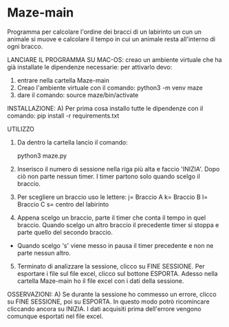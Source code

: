 # Maze-main
Programma per calcolare l'ordine dei bracci di un labirinto un cun un animale si muove e calcolare il tempo in cui un animale resta all'interno di ogni bracco.

LANCIARE IL PROGRAMMA SU MAC-OS:
creao un ambiente virtuale che ha già installate le dipendenze necessarie:
per attivarlo devo:
1) entrare nella cartella Maze-main
2) Creao l'ambiente virtuale con il comando: python3 -m venv maze 
3) dare il comando: source maze/bin/activate 

INSTALLAZIONE:
A) Per prima cosa installo tutte le dipendenze con il comando:
    pip install -r requirements.txt

UTILIZZO
1) Da dentro la cartella lancio il comando:

   python3 maze.py    

2) Inserisco il numero di sessione nella riga più alta e faccio 'INIZIA'. Dopo ciò non parte nessun timer. I timer partono solo quando scelgo il braccio.

3) Per scegliere un braccio uso le lettere:
  j= Braccio A 
  k= Braccio B
  l= Braccio C
  s= centro del labirinto
  
 4) Appena scelgo un braccio, parte il timer che conta il tempo in quel braccio. Quando scelgo un altro braccio il precedente timer si stoppa e parte quello del secondo braccio.
   - Quando scelgo 's' viene messo in pausa il timer precedente e non ne parte nessun altro.
 
 
 5) Terminato di analizzare la sessione, clicco su FINE SESSIONE.
    Per esportare i file sul file excel, clicco sul bottone ESPORTA.
    Adesso nella cartella Maze-main ho il file excel con i dati della sessione.
    
    
 OSSERVAZIONI:
   A) Se durante la sessione ho commesso un errore, clicco su FINE SESSIONE, poi su ESPORTA. In questo modo potrò ricomincare cliccando ancora su INIZIA.
      I dati acquisiti prima dell'errore vengono comunque esportati nel file excel.
    
 


 

